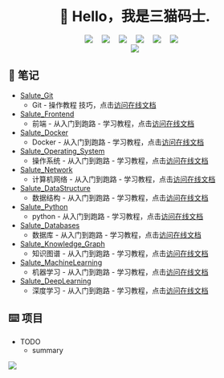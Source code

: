<div align="center">

#  🙋 Hello，我是三猫码士.

</div>

<div align="center">
  <!-- profile logo 个人资料徽标 -->
  <div align="center">
    <a href="https://twitter.com/sun0225SUN/"><img src="https://img.shields.io/badge/Twitter-推特-blue" /></a>&emsp;
    <a href="https://www.youtube.com/channel/UC4nDk0V8I1c6m3CIo0F2LIQ"><img src="https://img.shields.io/badge/YouTube-油管-c32136" /></a>&emsp;
    <a href="https://box.sunguoqi.com/weixin_mp"><img src="https://img.shields.io/badge/WeChat-微信-07c160" /></a>&emsp;
    <a href="https://space.bilibili.com/448488855/"><img src="https://img.shields.io/badge/Bilibili-B站-ff69b4" /></a>&emsp;
    <a href="https://blog.csdn.net/weixin_50915462/"><img src="https://img.shields.io/badge/CSDN-论坛-c32136" /></a>&emsp;
    <a href="https://www.zhihu.com/people/sunguoqi/"><img src="https://img.shields.io/badge/Zhihu-知乎-blue" /></a>&emsp;
  </div>
  <!-- Snake Code Contribution Map 贪吃蛇代码贡献图 -->
  <img src="https://raw.githubusercontent.com/sanmaomashi/sanmaomashi/main/assets/github-contribution-grid-snake.svg" />
</div>


## 📝  笔记

- [Salute_Git](https://github.com/sanmaomashi/Salute_Git) &emsp; 
  - Git - 操作教程 技巧，点击[访问在线文档](https://sanmaomashi.github.io/Salute_Git/)
- [Salute_Frontend](https://github.com/sanmaomashi/Salute_Frontend) &emsp; 
  - 前端 - 从入门到跑路 - 学习教程，点击[访问在线文档](https://sanmaomashi.github.io/Salute_Frontend/)
- [Salute_Docker](https://github.com/sanmaomashi/Salute_Docker) &emsp; 
  - Docker - 从入门到跑路 - 学习教程，点击[访问在线文档](https://sanmaomashi.github.io/Salute_Docker/)
- [Salute_Operating_System](https://github.com/sanmaomashi/Salute_Operating_System) &emsp; 
  - 操作系统 - 从入门到跑路 - 学习教程，点击[访问在线文档](https://sanmaomashi.github.io/Salute_Operating_System/)
- [Salute_Network](https://github.com/sanmaomashi/Salute_Network) &emsp; 
  - 计算机网络 - 从入门到跑路 - 学习教程，点击[访问在线文档](https://sanmaomashi.github.io/Salute_Network/)
- [Salute_DataStructure](https://github.com/sanmaomashi/Salute_DataStructure) &emsp; 
  - 数据结构 - 从入门到跑路 - 学习教程，点击[访问在线文档](https://sanmaomashi.github.io/Salute_DataStructure/)
- [Salute_Python](https://github.com/sanmaomashi/Salute_Python) &emsp; 
  - python - 从入门到跑路 - 学习教程，点击[访问在线文档](https://sanmaomashi.github.io/Salute_Python/)
- [Salute_Databases](https://github.com/sanmaomashi/Salute_Databases) &emsp; 
  - 数据库 - 从入门到跑路 - 学习教程，点击[访问在线文档](https://sanmaomashi.github.io/Salute_Databases/)
- [Salute_Knowledge_Graph](https://github.com/sanmaomashi/Salute_Knowledge_Graph) &emsp; 
  - 知识图谱 - 从入门到跑路 - 学习教程，点击[访问在线文档](https://sanmaomashi.github.io/Salute_Knowledge_Graph/)
- [Salute_MachineLearning](https://github.com/sanmaomashi/Salute_MachineLearning) &emsp; 
  - 机器学习 - 从入门到跑路 - 学习教程，点击[访问在线文档](https://sanmaomashi.github.io/Salute_MachineLearning/)
- [Salute_DeepLearning](https://github.com/sanmaomashi/Salute_DeepLearning) &emsp; 
  - 深度学习 - 从入门到跑路 - 学习教程，点击[访问在线文档](https://sanmaomashi.github.io/Salute_DeepLearning/)

## ⌨️ 项目


- TODO
  - summary
  





<img src="https://raw.githubusercontent.com/sanmaomashi/sanmaomashi/main/profile-3d-contrib/profile-green-animate.svg" />



